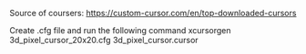 Source of coursers:
https://custom-cursor.com/en/top-downloaded-cursors

Create .cfg file and run the following command
xcursorgen 3d_pixel_cursor_20x20.cfg 3d_pixel_cursor.cursor